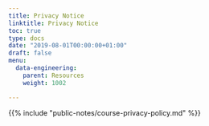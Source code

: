 ```yaml
---
title: Privacy Notice
linktitle: Privacy Notice
toc: true
type: docs
date: "2019-08-01T00:00:00+01:00"
draft: false
menu:
  data-engineering:
    parent: Resources
    weight: 1002

---
```


{{% include "public-notes/course-privacy-policy.md" %}}
